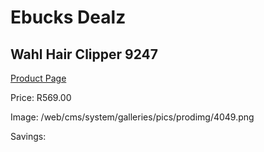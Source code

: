 
# Ebucks Dealz
## Wahl Hair Clipper 9247
[Product Page](https://www.ebucks.com/web/shop/productSelected.do?prodId=1191152181&catId=1186081080)

Price: R569.00

Image: /web/cms/system/galleries/pics/prodimg/4049.png

Savings: 


	
